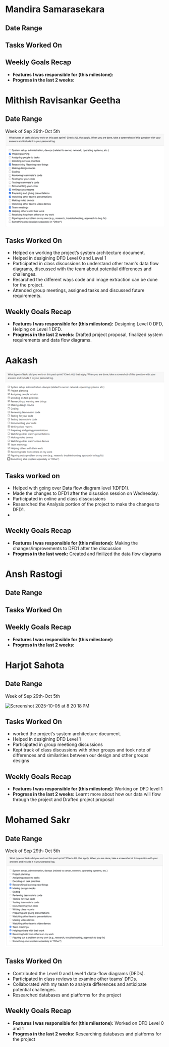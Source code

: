# Mandira Samarasekara  

## Date Range  



## Tasks Worked On  


## Weekly Goals Recap  

- **Features I was responsible for (this milestone):** 
- **Progress in the last 2 weeks:** 

# Mithish Ravisankar Geetha
## Date Range

Week of Sep 29th-Oct 5th
![Mithish Peer Eval SS](images/MithishWeek5.jpg)
## Tasks Worked On

- Helped on working the project’s system architecture document.
- Helped in desigining DFD Level 0 and Level 1
- Participated in class discussions  to understand other team's data flow diagrams, discussed with the team about potential differences and challenges.
- Resarched the different ways code and image extraction can be done for the project.
- Attended group meetings, assigned tasks and discussed future requirements.

## Weekly Goals Recap

- **Features I was responsible for (this milestone):**  Designing Level 0 DFD, Helping on Level 1 DFD.
- **Progress in the last 2 weeks:** Drafted project proposal, finalized system requirements and data flow diagrams.

# Aakash 
![Aakash Peer Eval SS](images/aakash-w5.png)
## Tasks worked on
- Helped with going over Data flow diagram level 1(DFD1).
- Made the changes to DFD1 after the disussion session on Wednesday. 
- Participated in online and class disscussions
- Researched the Analysis portion of the project to make the changes to DFD1.
- 
## Weekly Goals Recap

- **Features I was responsible for (this milestone):**  Making the changes/improvements to DFD1 after the discussion
- **Progress in the last week:** Created and finilized the data flow diagrams

# Ansh Rastogi

## Date Range



## Tasks Worked On


## Weekly Goals Recap

- **Features I was responsible for (this milestone):** 
- **Progress in the last 2 weeks:** 


# Harjot Sahota

## Date Range
Week of Sep 29th-Oct 5th

<img width="1072" height="626" alt="Screenshot 2025-10-05 at 8 20 18 PM" src="https://github.com/user-attachments/assets/5725e5e1-f31d-468f-94d9-24814474d18c" />

## Tasks Worked On
- worked the project’s system architecture document.
- Helped in desigining DFD Level 1
- Participated in group meetiong discussions 
- Kept track of class discussions with other groups and took note of differences and similarities between our design and other groups designs

## Weekly Goals Recap

- **Features I was responsible for (this milestone):** Working on DFD level 1
- **Progress in the last 2 weeks:** Learnt more about how our data will flow through the project and Drafted project proposal
  
# Mohamed Sakr

## Date Range
Week of Sep 29th-Oct 5th
![Mohamed's Peer Eval SS](images/MohamedSakrW5.png)

## Tasks Worked On
- Contributed the Level 0 and Level 1 data-flow diagrams (DFDs).
- Participated in class reviews to examine other teams’ DFDs.
- Collaborated with my team to analyze differences and anticipate potential challenges.
- Researched databases and platforms for the project


## Weekly Goals Recap

- **Features I was responsible for (this milestone):**  Worked on DFD Level 0 and 1
- **Progress in the last 2 weeks:** Researching databases and platforms for the project
